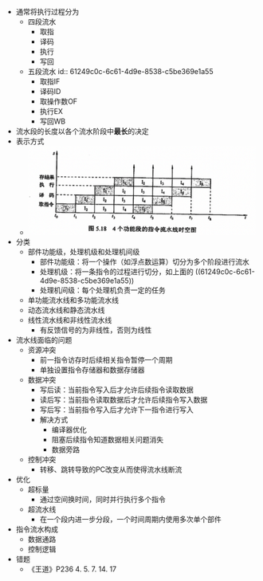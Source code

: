 - 通常将执行过程分为
	- 四段流水
		- 取指
		- 译码
		- 执行
		- 写回
	- 五段流水
	  id:: 61249c0c-6c61-4d9e-8538-c5be369e1a55
		- 取指IF
		- 译码ID
		- 取操作数OF
		- 执行EX
		- 写回WB
- 流水段的长度以各个流水阶段中**最长**的决定
- 表示方式
	- ![image.png](../assets/image_1629789367174_0.png)
- 分类
	- 部件功能级，处理机级和处理机间级
		- 部件功能级：将一个操作（如浮点数运算）切分为多个阶段进行流水
		- 处理机级：将一条指令的过程进行切分，如上面的 ((61249c0c-6c61-4d9e-8538-c5be369e1a55))
		- 处理机间级：每个处理机负责一定的任务
	- 单功能流水线和多功能流水线
	- 动态流水线和静态流水线
	- 线性流水线和非线性流水线
		- 有反馈信号的为非线性，否则为线性
- 流水线面临的问题
	- 资源冲突
		- 前一指令访存时后续相关指令暂停一个周期
		- 单独设置指令存储器和数据存储器
	- 数据冲突
		- 写后读：当前指令写入后才允许后续指令读取数据
		- 读后写：当前指令读取数据后才允许后续指令写入数据
		- 写后写：当前指令写入后才允许下一指令进行写入
		- 解决方式
			- 编译器优化
			- 阻塞后续指令知道数据相关问题消失
			- 数据旁路
	- 控制冲突
		- 转移、跳转导致的PC改变从而使得流水线断流
- 优化
	- 超标量
		- 通过空间换时间，同时并行执行多个指令
	- 超流水线
		- 在一个段内进一步分段，一个时间周期内使用多次单个部件
- 指令流水构成
	- 数据通路
	- 控制逻辑
- 错题
	- 《王道》P236 4. 5. 7. 14. 17